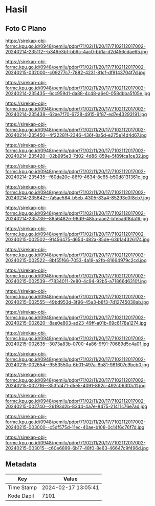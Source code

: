 # Hasil

## Foto C Plano

https://sirekap-obj-formc.kpu.go.id/0948/pemilu/pdpr/71/02/11/20/17/7102112017002-20240214-235112--b349e3bf-bb9c-4ac0-bb1a-d2d456cdae65.jpg

https://sirekap-obj-formc.kpu.go.id/0948/pemilu/pdpr/71/02/11/20/17/7102112017002-20240215-032000--c09277c7-7882-4231-81cf-df9143704f7d.jpg

https://sirekap-obj-formc.kpu.go.id/0948/pemilu/pdpr/71/02/11/20/17/7102112017002-20240214-235435--6cc959d1-da88-4c48-a6e0-058dbba5f05e.jpg

https://sirekap-obj-formc.kpu.go.id/0948/pemilu/pdpr/71/02/11/20/17/7102112017002-20240214-235438--62ae7f70-6728-4915-9f87-ed7e43293191.jpg

https://sirekap-obj-formc.kpu.go.id/0948/pemilu/pdpr/71/02/11/20/17/7102112017002-20240214-235450--4f22281f-2346-436f-8a5d-e275e14d4d67.jpg

https://sirekap-obj-formc.kpu.go.id/0948/pemilu/pdpr/71/02/11/20/17/7102112017002-20240214-235420--02b995e3-7d02-4d86-859e-5f89fca1ce32.jpg

https://sirekap-obj-formc.kpu.go.id/0948/pemilu/pdpr/71/02/11/20/17/7102112017002-20240214-235435--f60da20c-86f9-4634-8c65-b50d8131361c.jpg

https://sirekap-obj-formc.kpu.go.id/0948/pemilu/pdpr/71/02/11/20/17/7102112017002-20240214-235642--7a5ae584-b5eb-4305-83a4-85293c0f8cb7.jpg

https://sirekap-obj-formc.kpu.go.id/0948/pemilu/pdpr/71/02/11/20/17/7102112017002-20240214-235739--8856482e-98d9-485a-aae2-bfe5a6f8da16.jpg

https://sirekap-obj-formc.kpu.go.id/0948/pemilu/pdpr/71/02/11/20/17/7102112017002-20240215-002502--91456475-d654-482a-85de-63b1a4326174.jpg

https://sirekap-obj-formc.kpu.go.id/0948/pemilu/pdpr/71/02/11/20/17/7102112017002-20240215-002522--8bf55f66-7053-4a19-a2fb-81664979c2cd.jpg

https://sirekap-obj-formc.kpu.go.id/0948/pemilu/pdpr/71/02/11/20/17/7102112017002-20240215-002539--f7834011-2e80-4c94-92b5-a71866d6310f.jpg

https://sirekap-obj-formc.kpu.go.id/0948/pemilu/pdpr/71/02/11/20/17/7102112017002-20240215-002555--49bd953d-3f96-45a3-b8f3-7d12745038ab.jpg

https://sirekap-obj-formc.kpu.go.id/0948/pemilu/pdpr/71/02/11/20/17/7102112017002-20240215-002620--8ae0e803-ad23-49ff-a01b-69c6178a1274.jpg

https://sirekap-obj-formc.kpu.go.id/0948/pemilu/pdpr/71/02/11/20/17/7102112017002-20240215-002635--3073a83b-0700-4a86-9f91-70689d5c4a01.jpg

https://sirekap-obj-formc.kpu.go.id/0948/pemilu/pdpr/71/02/11/20/17/7102112017002-20240215-002654--9553550a-6b01-497a-8b81-981607c9bcb0.jpg

https://sirekap-obj-formc.kpu.go.id/0948/pemilu/pdpr/71/02/11/20/17/7102112017002-20240215-002716--353fd471-d5e5-4091-892c-492c063f0c11.jpg

https://sirekap-obj-formc.kpu.go.id/0948/pemilu/pdpr/71/02/11/20/17/7102112017002-20240215-002740--26193d2b-83d4-4a7e-8475-21411c76e7ad.jpg

https://sirekap-obj-formc.kpu.go.id/0948/pemilu/pdpr/71/02/11/20/17/7102112017002-20240215-003000--c5df575d-11ec-40ae-b108-0c14f6c76f7d.jpg

https://sirekap-obj-formc.kpu.go.id/0948/pemilu/pdpr/71/02/11/20/17/7102112017002-20240215-003015--c60e6899-6b17-48f0-8e63-46647c9f496d.jpg


## Metadata

| Key        | Value               |
| ---------- | ------------------- |
| Time Stamp | 2024-02-17 13:05:41 |
| Kode Dapil | 7101                |



